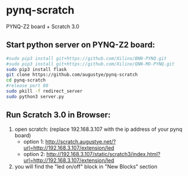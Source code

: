 # pynq-scratch
PYNQ-Z2 board + Scratch 3.0

Start python server on PYNQ-Z2 board:
----------------------------------
```Bash
#sudo pip3 install git+https://github.com/Xilinx/BNN-PYNQ.git
#sudo pip3 install git+https://github.com/Xilinx/QNN-MO-PYNQ.git
sudo pip3 install flask
git clone https://github.com/augustye/pynq-scratch
cd pynq-scratch
#release port 80
sudo pkill -f redirect_server
sudo python3 server.py
```

Run Scratch 3.0 in Browser:
---------------------------
1. open scratch: (replace 192.168.3.107 with the ip address of your pynq board)
   - option 1: http://scratch.augustye.net/?url=http://192.168.3.107/extension/led
   - option 2: http://192.168.3.107/static/scratch3/index.html?url=http://192.168.3.107/extension/led
2. you will find the "led on/off" block in "New Blocks" section
